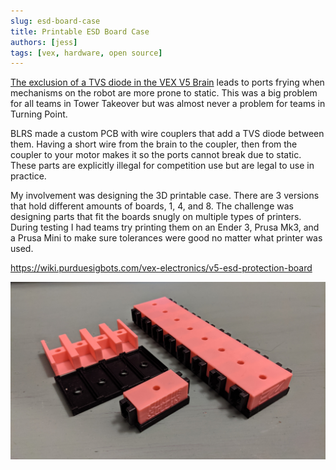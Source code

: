 ```yaml
---
slug: esd-board-case
title: Printable ESD Board Case
authors: [jess]
tags: [vex, hardware, open source]
---
```


[The exclusion of a TVS diode in the VEX V5 Brain](https://wiki.purduesigbots.com/vex-electronics/vex-electronics/vex-v5-brain/v5-electronics-observations) leads to ports frying when mechanisms on the robot are more prone to static.  This was a big problem for all teams in Tower Takeover but was almost never a problem for teams in Turning Point.  

BLRS made a custom PCB with wire couplers that add a TVS diode between them.  Having a short wire from the brain to the coupler, then from the coupler to your motor makes it so the ports cannot break due to static.  These parts are explicitly illegal for competition use but are legal to use in practice.  

My involvement was designing the 3D printable case.  There are 3 versions that hold different amounts of boards,  1, 4, and 8.  The challenge was designing parts that fit the boards snugly on multiple types of printers.  During testing I had teams try printing them on an Ender 3, Prusa Mk3, and a Prusa Mini to make sure tolerances were good no matter what printer was used.  

https://wiki.purduesigbots.com/vex-electronics/v5-esd-protection-board

![](banner.jpg)
